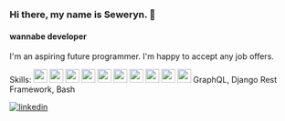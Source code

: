 ### Hi there, my name is Seweryn. 👋
#### wannabe developer
I'm an aspiring future programmer. I'm happy to accept any job offers.

Skills: 
<img src='https://raw.githubusercontent.com/konpa/devicon/master/icons/python/python-original.svg' height='24' /> 
<img src='https://raw.githubusercontent.com/konpa/devicon/master/icons/django/django-original.svg' height='24' /> 
<img src='https://raw.githubusercontent.com/konpa/devicon/master/icons/javascript/javascript-original.svg' height='24' /> 
<img src='https://raw.githubusercontent.com/konpa/devicon/master/icons/react/react-original.svg' height='24' /> 
<img src='https://raw.githubusercontent.com/konpa/devicon/master/icons/git/git-original.svg' height='24' /> 
<img src='https://raw.githubusercontent.com/konpa/devicon/master/icons/docker/docker-original.svg' height='24' /> 
<img src='https://raw.githubusercontent.com/konpa/devicon/master/icons/html5/html5-original.svg' height='24' /> 
<img src='https://raw.githubusercontent.com/konpa/devicon/master/icons/sass/sass-original.svg' height='24' />
<img src='https://raw.githubusercontent.com/konpa/devicon/master/icons/redux/redux-original.svg' height='24' />
<img src='https://raw.githubusercontent.com/konpa/devicon/master/icons/bootstrap/bootstrap-plain.svg' height='24' /> GraphQL, Django Rest Framework, Bash

[<img src='https://cdn0.iconfinder.com/data/icons/social-flat-rounded-rects/512/linkedin-32.png' alt='linkedin'>](https://www.linkedin.com/in/seweryn-piorkowski/) 
